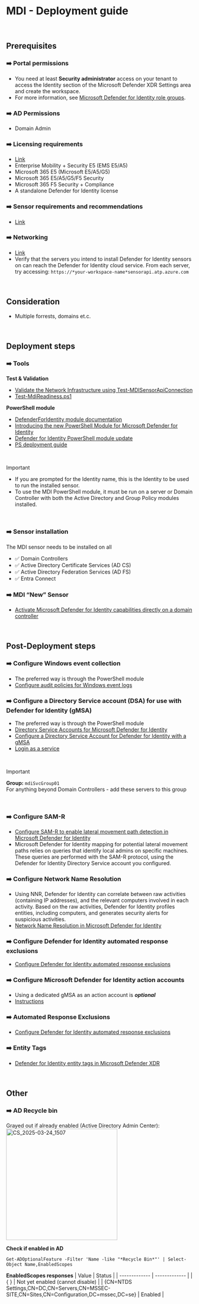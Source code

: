 # MDI - Deployment guide

<br>

## Prerequisites

### ➡️ Portal permissions

- You need at least **Security administrator** access on your tenant to access the Identity section of the Microsoft Defender XDR Settings area and create the workspace.
- For more information, see [Microsoft Defender for Identity role groups](https://learn.microsoft.com/en-us/defender-for-identity/role-groups).

### ➡️ AD Permissions

- Domain Admin

### ➡️ Licensing requirements

- [Link](https://learn.microsoft.com/en-us/defender-for-identity/deploy/prerequisites#licensing-requirements)
- Enterprise Mobility + Security E5 (EMS E5/A5)
- Microsoft 365 E5 (Microsoft E5/A5/G5)
- Microsoft 365 E5/A5/G5/F5 Security
- Microsoft 365 F5 Security + Compliance
- A standalone Defender for Identity license

### ➡️ Sensor requirements and recommendations

- [Link](https://learn.microsoft.com/en-us/defender-for-identity/deploy/prerequisites#sensor-requirements-and-recommendations)

### ➡️ Networking

- [Link](https://learn.microsoft.com/en-us/defender-for-identity/deploy/prerequisites#required-ports)
- Verify that the servers you intend to install Defender for Identity sensors on can reach the Defender for Identity cloud service. From each server, try accessing: `https://*your-workspace-name*sensorapi.atp.azure.com`

<br>

## Consideration

- Multiple forrests, domains et.c.


<br>

## Deployment steps

### ➡️ Tools

**Test & Validation**
- [Validate the Network Infrastructure using Test-MDISensorApiConnection](https://techcommunity.microsoft.com/blog/coreinfrastructureandsecurityblog/deploying-microsoft-defender-for-identity/4363501)
- [Test-MdiReadiness.ps1](https://github.com/microsoft/Microsoft-Defender-for-Identity/tree/main/Test-MdiReadiness)

**PowerShell module**

- [DefenderForIdentity module documentation](https://learn.microsoft.com/en-us/powershell/module/defenderforidentity/?view=defenderforidentity-latest)
- [Introducing the new PowerShell Module for Microsoft Defender for Identity](https://techcommunity.microsoft.com/blog/microsoftthreatprotectionblog/introducing-the-new-powershell-module-for-microsoft-defender-for-identity/4028734)
- [Defender for Identity PowerShell module update](https://techcommunity.microsoft.com/blog/microsoftthreatprotectionblog/defender-for-identity-powershell-module-update/4208525)
- [PS deployment guide](MDI-PS.md)

<br>

> [!IMPORTANT]
> - If you are prompted for the Identity name, this is the Identity to be used to run the installed sensor.
> - To use the MDI PowerShell module, it must be run on a server or Domain Controller with both the Active Directory and Group Policy modules installed.

<br>

### ➡️ Sensor installation

The MDI sensor needs to be installed on all

- ✅ Domain Controllers
- ✅ Active Directory Certificate Services (AD CS)
- ✅ Active Directory Federation Services (AD FS)
- ✅ Entra Connect

### ➡️ MDI “New” Sensor

- [Activate Microsoft Defender for Identity capabilities directly on a domain controller](https://learn.microsoft.com/en-us/defender-for-identity/deploy/activate-capabilities)

<br>

## Post-Deployment steps

### ➡️ Configure Windows event collection

- The preferred way is through the PowerShell module
- [Configure audit policies for Windows event logs](https://learn.microsoft.com/en-us/defender-for-identity/deploy/configure-windows-event-collection)

### ➡️ Configure a Directory Service account (DSA) for use with Defender for Identity (gMSA)

- The preferred way is through the PowerShell module
- [Directory Service Accounts for Microsoft Defender for Identity](https://learn.microsoft.com/en-us/defender-for-identity/deploy/directory-service-accounts)
- [Configure a Directory Service Account for Defender for Identity with a gMSA](https://learn.microsoft.com/en-us/defender-for-identity/deploy/create-directory-service-account-gmsa)
- [Login as a service](https://learn.microsoft.com/en-us/defender-for-identity/deploy/create-directory-service-account-gmsa#verify-that-the-gmsa-account-has-the-required-rights)

<br>

> [!IMPORTANT]
> **Group:** `mdiSvcGroup01` <br>
> For anything beyond Domain Controllers - add these servers to this group

<br>

### ➡️ Configure SAM-R

- [Configure SAM-R to enable lateral movement path detection in Microsoft Defender for Identity](https://learn.microsoft.com/en-us/defender-for-identity/deploy/remote-calls-sam)
- Microsoft Defender for Identity mapping for potential lateral movement paths relies on queries that identify local admins on specific machines. These queries are performed with the SAM-R protocol, using the Defender for Identity Directory Service account you configured.

### ➡️ Configure Network Name Resolution

- Using NNR, Defender for Identity can correlate between raw activities (containing IP addresses), and the relevant computers involved in each activity. Based on the raw activities, Defender for Identity profiles entities, including computers, and generates security alerts for suspicious activities.
- [Network Name Resolution in Microsoft Defender for Identity](https://learn.microsoft.com/en-us/defender-for-identity/nnr-policy)

### ➡️ Configure Defender for Identity automated response exclusions

- [Configure Defender for Identity automated response exclusions](https://learn.microsoft.com/en-us/defender-for-identity/automated-response-exclusions)

### ➡️ Configure Microsoft Defender for Identity action accounts

- Using a dedicated gMSA as an action account is ***optional***
- [Instructions](https://learn.microsoft.com/en-us/defender-for-identity/deploy/manage-action-accounts)

### ➡️ Automated Response Exclusions

- [Configure Defender for Identity automated response exclusions](https://learn.microsoft.com/en-us/defender-for-identity/automated-response-exclusions)

### ➡️ Entity Tags
- [Defender for Identity entity tags in Microsoft Defender XDR](https://learn.microsoft.com/en-us/defender-for-identity/entity-tags#honeytoken-tags)

<br>

## Other

### ➡️ AD Recycle bin
Grayed out if already enabled (Active Directory Admin Center): <br>
<img src="https://github.com/user-attachments/assets/ab18ddd0-a5aa-430d-a5d1-d06c4c0a16ce" alt="CS_2025-03-24_1507" width="300" />


**Check if enabled in AD**
```
Get-ADOptionalFeature -Filter 'Name -like "*Recycle Bin*"' | Select-Object Name,EnabledScopes 
```
**EnabledScopes responses**
| Value | Status |
| ------------- | ------------- |
| { } | Not yet enabled (cannot disable) |
| {CN=NTDS Settings,CN=DC,CN=Servers,CN=MSSEC-SITE,CN=Sites,CN=Configuration,DC=mssec,DC=se} | Enabled |

